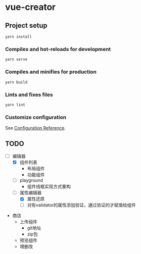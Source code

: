 # vue-creator

## Project setup
```
yarn install
```

### Compiles and hot-reloads for development
```
yarn serve
```

### Compiles and minifies for production
```
yarn build
```

### Lints and fixes files
```
yarn lint
```

### Customize configuration
See [Configuration Reference](https://cli.vuejs.org/config/).


## TODO

- [ ] 编辑器
    - [x] 组件列表
        - 布局组件
        - 功能组件
    - [ ] playground
        - 组件线框实现方式重构
    - [ ] 属性编辑器
        - [x] 属性还原
        - [ ] 对有validator的属性添加验证，通过验证的才赋值给组件

- 商店
    - 上传组件
        - git地址
        - zip包
    - 预览组件
    - 增删改